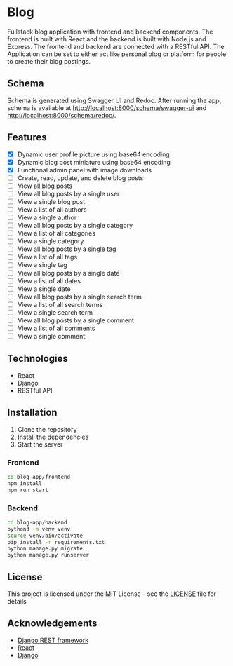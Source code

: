 # Blog

Fullstack blog application with frontend and backend components. The frontend is built with React and the backend is built with Node.js and Express. The frontend and backend are connected with a RESTful API. The Application can be set to either act like personal blog or platform for people to create their blog postings.

## Schema

Schema is generated using Swagger UI and Redoc. After running the app, schema is available at [http://localhost:8000/schema/swagger-ui](http://localhost:8000/schema/swagger-ui/) and [http://localhost:8000/schema/redoc/](http://localhost:8000/schema/redoc/).

## Features

- [x] Dynamic user profile picture using base64 encoding
- [x] Dynamic blog post miniature using base64 encoding
- [x] Functional admin panel with image downloads
- [ ] Create, read, update, and delete blog posts
- [ ] View all blog posts
- [ ] View all blog posts by a single user
- [ ] View a single blog post
- [ ] View a list of all authors
- [ ] View a single author
- [ ] View all blog posts by a single category
- [ ] View a list of all categories
- [ ] View a single category
- [ ] View all blog posts by a single tag
- [ ] View a list of all tags
- [ ] View a single tag
- [ ] View all blog posts by a single date
- [ ] View a list of all dates
- [ ] View a single date
- [ ] View all blog posts by a single search term
- [ ] View a list of all search terms
- [ ] View a single search term
- [ ] View all blog posts by a single comment
- [ ] View a list of all comments
- [ ] View a single comment

## Technologies

- React
- Django
- RESTful API

## Installation

1. Clone the repository
2. Install the dependencies
3. Start the server

### Frontend

```bash
cd blog-app/frontend
npm install
npm run start
```

### Backend

```bash
cd blog-app/backend
python3 -m venv venv
source venv/bin/activate
pip install -r requirements.txt
python manage.py migrate
python manage.py runserver
```

## License

This project is licensed under the MIT License - see the [LICENSE](LICENSE) file for details

## Acknowledgements

- [Django REST framework](https://www.django-rest-framework.org/)
- [React](https://reactjs.org/)
- [Django](https://www.djangoproject.com/)
